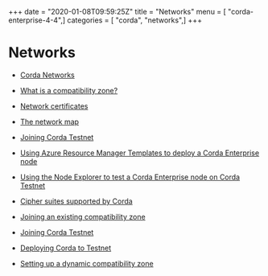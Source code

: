 +++
date = "2020-01-08T09:59:25Z"
title = "Networks"
menu = [ "corda-enterprise-4-4",]
categories = [ "corda", "networks",]
+++


# Networks


* [Corda Networks](corda-networks.md)

* [What is a compatibility zone?](compatibility-zones.md)

* [Network certificates](permissioning.md)

* [The network map](network-map.md)

* [Joining Corda Testnet](corda-testnet-intro.md)

* [Using Azure Resource Manager Templates to deploy a Corda Enterprise node](azure-template-guide.md)

* [Using the Node Explorer to test a Corda Enterprise node on Corda Testnet](testnet-explorer.md)

* [Cipher suites supported by Corda](cipher-suites.md)

* [Joining an existing compatibility zone](joining-a-compatibility-zone.md)

* [Joining Corda Testnet](corda-testnet-intro.md)

* [Deploying Corda to Testnet](deploy-to-testnet-index.md)

* [Setting up a dynamic compatibility zone](setting-up-a-dynamic-compatibility-zone.md)



